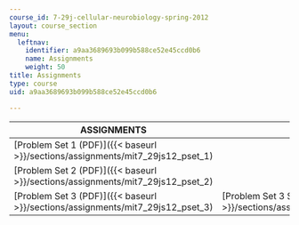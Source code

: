 ```yaml
---
course_id: 7-29j-cellular-neurobiology-spring-2012
layout: course_section
menu:
  leftnav:
    identifier: a9aa3689693b099b588ce52e45ccd0b6
    name: Assignments
    weight: 50
title: Assignments
type: course
uid: a9aa3689693b099b588ce52e45ccd0b6

---
```


| ASSIGNMENTS | SOLUTIONS |
| --- | --- |
| [Problem Set 1 (PDF)]({{< baseurl >}}/sections/assignments/mit7_29js12_pset_1) | &nbsp; |
| [Problem Set 2 (PDF)]({{< baseurl >}}/sections/assignments/mit7_29js12_pset_2) | &nbsp; |
| [Problem Set 3 (PDF)]({{< baseurl >}}/sections/assignments/mit7_29js12_pset_3) | [Problem Set 3 Solutions (PDF)]({{< baseurl >}}/sections/assignments/mit7_29js12_pset_3_ans)